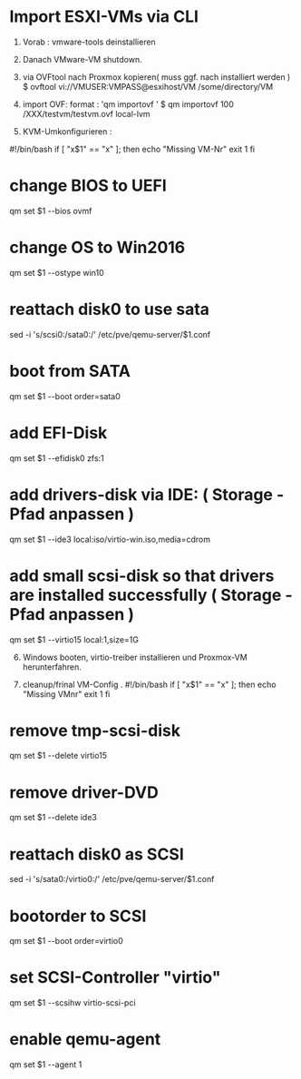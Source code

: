 # Import ESXI-VMs via CLI

1) Vorab : vmware-tools deinstallieren
2) Danach VMware-VM shutdown.

3) via OVFtool nach Proxmox kopieren( muss ggf. nach installiert werden ) 
  $ ovftool vi://VMUSER:VMPASS@esxihost/VM /some/directory/VM

4) import OVF: 
  format : 'qm importovf <vmid> <manifest> <storage>'
  $ qm importovf 100 /XXX/testvm/testvm.ovf local-lvm

5) KVM-Umkonfigurieren :
   
  #!/bin/bash
  if [ "x$1" == "x" ]; then
          echo "Missing VM-Nr"
          exit 1
  fi
  
  # change BIOS to UEFI
  qm set $1 --bios ovmf
  # change OS to Win2016
  qm set $1 --ostype win10
  
  # reattach disk0 to use sata
  sed -i 's/scsi0:/sata0:/' /etc/pve/qemu-server/$1.conf
  # boot from SATA
  qm set $1 --boot order=sata0
  
  # add  EFI-Disk
  qm set $1 --efidisk0 zfs:1
  
  # add drivers-disk via IDE: ( Storage - Pfad anpassen ) 
  qm set $1 --ide3 local:iso/virtio-win.iso,media=cdrom
  
  # add small scsi-disk so that drivers are installed successfully ( Storage - Pfad anpassen ) 
  qm set $1 --virtio15 local:1,size=1G


6) Windows booten, virtio-treiber installieren und Proxmox-VM herunterfahren.

7) cleanup/frinal VM-Config . 
  #!/bin/bash
  if [ "x$1" == "x" ]; then
          echo "Missing VMnr"
          exit 1
  fi
  
  # remove tmp-scsi-disk
  qm set $1 --delete virtio15
  
  # remove driver-DVD
  qm set $1 --delete ide3
  
  # reattach disk0 as SCSI
  sed -i 's/sata0:/virtio0:/' /etc/pve/qemu-server/$1.conf
  # bootorder to SCSI
  qm set $1 --boot order=virtio0
  
  # set SCSI-Controller "virtio"
  qm set $1 --scsihw virtio-scsi-pci
  # enable qemu-agent
  qm set $1 --agent 1
  
